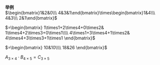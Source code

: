 **举例**  
$\begin{bmatrix}1&2&0\\\ 4&3&1\end{bmatrix}\times\begin{bmatrix}1&4\\\ 4&3\\\ 2&1\end{bmatrix}$  
  
$=\begin{bmatrix}  
1\times1+2\times4+0\times2&  
1\times4+2\times3+0\times1\\\\  
4\times1+3\times4+1\times2&  
4\times4+3\times3+1\times1  
\end{bmatrix}$  
  
$=\begin{bmatrix}  
10&10\\\\  
18&26  
\end{bmatrix}$  
  
$A_{3\times4}\cdot B_{4\times5}=C_{3\times5}$  
